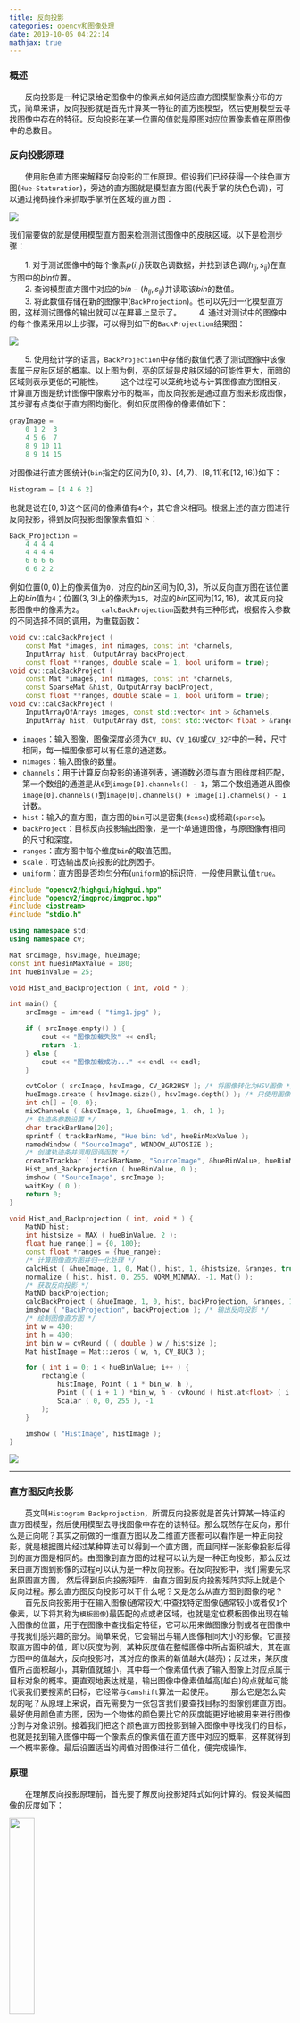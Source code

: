 ```yaml
---
title: 反向投影
categories: opencv和图像处理
date: 2019-10-05 04:22:14
mathjax: true
---
```

### 概述

&emsp;&emsp;反向投影是一种记录给定图像中的像素点如何适应直方图模型像素分布的方式，简单来讲，反向投影就是首先计算某一特征的直方图模型，然后使用模型去寻找图像中存在的特征。反向投影在某一位置的值就是原图对应位置像素值在原图像中的总数目。<!--more-->

### 反向投影原理

&emsp;&emsp;使用肤色直方图来解释反向投影的工作原理。假设我们已经获得一个肤色直方图(`Hue-Staturation`)，旁边的直方图就是模型直方图(代表手掌的肤色色调)，可以通过掩码操作来抓取手掌所在区域的直方图：

<img src="./反向投影/1.png">

我们需要做的就是使用模型直方图来检测测试图像中的皮肤区域。以下是检测步骤：

&emsp;&emsp;1. 对于测试图像中的每个像素$p(i, j)$获取色调数据，并找到该色调$(h_{ij}, s_{ij})$在直方图中的$bin$位置。<br>
&emsp;&emsp;2. 查询模型直方图中对应的$bin - (h_{ij}, s_{ij})$并读取该$bin$的数值。<br>
&emsp;&emsp;3. 将此数值存储在新的图像中(`BackProjection`)。也可以先归一化模型直方图，这样测试图像的输出就可以在屏幕上显示了。
&emsp;&emsp;4. 通过对测试中的图像中的每个像素采用以上步骤，可以得到如下的`BackProjection`结果图：

<img src="./反向投影/2.png">

&emsp;&emsp;5. 使用统计学的语言，`BackProjection`中存储的数值代表了测试图像中该像素属于皮肤区域的概率。以上图为例，亮的区域是皮肤区域的可能性更大，而暗的区域则表示更低的可能性。
&emsp;&emsp;这个过程可以笼统地说与计算图像直方图相反，计算直方图是统计图像中像素分布的概率，而反向投影是通过直方图来形成图像，其步骤有点类似于直方图均衡化。例如灰度图像的像素值如下：

``` cpp
grayImage =
    0 1 2  3
    4 5 6  7
    8 9 10 11
    8 9 14 15
```

对图像进行直方图统计(`bin`指定的区间为$[0, 3)$、$[4, 7)$、$[8, 11)$和$[12, 16)$)如下：

``` cpp
Histogram = [4 4 6 2]
```

也就是说在$[0, 3)$这个区间的像素值有`4`个，其它含义相同。根据上述的直方图进行反向投影，得到反向投影图像像素值如下：

``` cpp
Back_Projection =
    4 4 4 4
    4 4 4 4
    6 6 6 6
    6 6 2 2
```

例如位置$(0, 0)$上的像素值为`0`，对应的$bin$区间为$[0, 3)$，所以反向直方图在该位置上的$bin$值为`4`；位置$(3, 3)$上的像素为`15`，对应的$bin$区间为$[12, 16)$，故其反向投影图像中的像素为`2`。
&emsp;&emsp;`calcBackProjection`函数共有三种形式，根据传入参数的不同选择不同的调用，为重载函数：

``` cpp
void cv::calcBackProject (
    const Mat *images, int nimages, const int *channels,
    InputArray hist, OutputArray backProject,
    const float **ranges, double scale = 1, bool uniform = true);
void cv::calcBackProject (
    const Mat *images, int nimages, const int *channels,
    const SparseMat &hist, OutputArray backProject,
    const float **ranges, double scale = 1, bool uniform = true);
void cv::calcBackProject (
    InputArrayOfArrays images, const std::vector< int > &channels,
    InputArray hist, OutputArray dst, const std::vector< float > &ranges, double scale);
```

- `images`：输入图像，图像深度必须为`CV_8U`、`CV_16U`或`CV_32F`中的一种，尺寸相同，每一幅图像都可以有任意的通道数。
- `nimages`：输入图像的数量。
- `channels`：用于计算反向投影的通道列表，通道数必须与直方图维度相匹配，第一个数组的通道是从`0`到`image[0].channels() - 1`，第二个数组通道从图像`image[0].channels()`到`image[0].channels() + image[1].channels() - 1`计数。
- `hist`：输入的直方图，直方图的`bin`可以是密集(`dense`)或稀疏(`sparse`)。
- `backProject`：目标反向投影输出图像，是一个单通道图像，与原图像有相同的尺寸和深度。
- `ranges`：直方图中每个维度`bin`的取值范围。
- `scale`：可选输出反向投影的比例因子。
- `uniform`：直方图是否均匀分布(`uniform`)的标识符，一般使用默认值`true`。

``` cpp
#include "opencv2/highgui/highgui.hpp"
#include "opencv2/imgproc/imgproc.hpp"
#include <iostream>
#include "stdio.h"

using namespace std;
using namespace cv;

Mat srcImage, hsvImage, hueImage;
const int hueBinMaxValue = 180;
int hueBinValue = 25;

void Hist_and_Backprojection ( int, void * );

int main() {
    srcImage = imread ( "timg1.jpg" );

    if ( srcImage.empty() ) {
        cout << "图像加载失败" << endl;
        return -1;
    } else {
        cout << "图像加载成功..." << endl << endl;
    }

    cvtColor ( srcImage, hsvImage, CV_BGR2HSV ); /* 将图像转化为HSV图像 */
    hueImage.create ( hsvImage.size(), hsvImage.depth() ); /* 只使用图像的H参数 */
    int ch[] = {0, 0};
    mixChannels ( &hsvImage, 1, &hueImage, 1, ch, 1 );
    /* 轨迹条参数设置 */
    char trackBarName[20];
    sprintf ( trackBarName, "Hue bin: %d", hueBinMaxValue );
    namedWindow ( "SourceImage", WINDOW_AUTOSIZE );
    /* 创建轨迹条并调用回调函数 */
    createTrackbar ( trackBarName, "SourceImage", &hueBinValue, hueBinMaxValue, Hist_and_Backprojection );
    Hist_and_Backprojection ( hueBinValue, 0 );
    imshow ( "SourceImage", srcImage );
    waitKey ( 0 );
    return 0;
}

void Hist_and_Backprojection ( int, void * ) {
    MatND hist;
    int histsize = MAX ( hueBinValue, 2 );
    float hue_range[] = {0, 180};
    const float *ranges = {hue_range};
    /* 计算图像直方图并归一化处理 */
    calcHist ( &hueImage, 1, 0, Mat(), hist, 1, &histsize, &ranges, true, false );
    normalize ( hist, hist, 0, 255, NORM_MINMAX, -1, Mat() );
    /* 获取反向投影 */
    MatND backProjection;
    calcBackProject ( &hueImage, 1, 0, hist, backProjection, &ranges, 1, true );
    imshow ( "BackProjection", backProjection ); /* 输出反向投影 */
    /* 绘制图像直方图 */
    int w = 400;
    int h = 400;
    int bin_w = cvRound ( ( double ) w / histsize );
    Mat histImage = Mat::zeros ( w, h, CV_8UC3 );

    for ( int i = 0; i < hueBinValue; i++ ) {
        rectangle (
            histImage, Point ( i * bin_w, h ),
            Point ( ( i + 1 ) *bin_w, h - cvRound ( hist.at<float> ( i ) *h / 255.0 ) ),
            Scalar ( 0, 0, 255 ), -1
        );
    }

    imshow ( "HistImage", histImage );
}
```

<img src="./反向投影/3.png">

---

### 直方图反向投影

&emsp;&emsp;英文叫`Histogram Backprojection`，所谓反向投影就是首先计算某一特征的直方图模型，然后使用模型去寻找图像中存在的该特征。那么既然存在反向，那什么是正向呢？其实之前做的一维直方图以及二维直方图都可以看作是一种正向投影，就是根据图片经过某种算法可以得到一个直方图，而且同样一张影像投影后得到的直方图是相同的。由图像到直方图的过程可以认为是一种正向投影，那么反过来由直方图到影像的过程可以认为是一种反向投影。在反向投影中，我们需要先求出原图直方图， 然后得到反向投影矩阵，由直方图到反向投影矩阵实际上就是个反向过程。那么直方图反向投影可以干什么呢？又是怎么从直方图到图像的呢？
&emsp;&emsp;首先反向投影用于在输入图像(通常较大)中查找特定图像(通常较小或者仅`1`个像素，以下将其称为`模板图像`)最匹配的点或者区域，也就是定位模板图像出现在输入图像的位置，用于在图像中查找指定特征，它可以用来做图像分割或者在图像中寻找我们感兴趣的部分。简单来说，它会输出与输入图像相同大小的影像。它直接取直方图中的值，即以灰度为例，某种灰度值在整幅图像中所占面积越大，其在直方图中的值越大，反向投影时，其对应的像素的新值越大(越亮)；反过来，某灰度值所占面积越小，其新值就越小，其中每一个像素值代表了输入图像上对应点属于目标对象的概率。更直观地表达就是，输出图像中像素值越高(越白)的点就越可能代表我们要搜索的目标，它经常与`Camshift`算法一起使用。
&emsp;&emsp;那么它是怎么实现的呢？从原理上来说，首先需要为一张包含我们要查找目标的图像创建直方图。最好使用颜色直方图，因为一个物体的颜色要比它的灰度能更好地被用来进行图像分割与对象识别。接着我们把这个颜色直方图投影到输入图像中寻找我们的目标，也就是找到输入图像中每一个像素点的像素值在直方图中对应的概率，这样就得到一个概率影像。最后设置适当的阈值对图像进行二值化，便完成操作。

### 原理

&emsp;&emsp;在理解反向投影原理前，首先要了解反向投影矩阵式如何计算的。假设某幅图像的灰度如下：

<img src="./反向投影/4.png" width=30%>

首先我们可以对它统计灰度直方图，由于这里为了计算简便，将`0`至`255`划分成如下区间，分别统计在各个区间有多少个像素：

0-51 | 52-102 | 103-153 | 154-204 | 205-255
-----|--------|---------|---------|--------
`5`  | `5`    | `1`     | `4`     | `1`

统计完灰度直方图后，下面便是反向投影矩阵的核心了。对于$(0, 0)$像素，其灰度值为`43`，对应灰度直方图中的数量为`5`。所以把`5`赋给$(0, 0)$位置；同理$(0, 1)$值为`183`，对应灰度直方图中的数量为`4`，所以把`4`赋给$(0, 1)$。重复可得到下面灰度矩阵：

<img src="./反向投影/5.png" width=30%>

&emsp;&emsp;下面需要思考的是，反向投影矩阵的这些数值有什么意义。其实矩阵中的值就是某个灰度区间或灰度值对应在原图中的像素个数，如果把灰度值都除以原图像中的像素总数，那么得到的就是某个灰度值或某个灰度区间在原图中出现的概率。用统计学术语来讲，输出图像像素点的值是观测数组在某个分布(直方图)下的概率，概率越高值越高，对应像素就会越白。其实这是一个对图像简化的过程，而所谓简化其实就是提取特征的过程。如果说两幅图像的反向投影矩阵相似或相同，那就意味着它们的灰度直方图分布是相同或相似的。根据前面的结论，如果两幅图像直方图相同或相似，那么这两幅图像有很大可能有相同或相似的特征。但至于是不是相同或相似，需要另作判断，因为直方图忽略了一个很重要的因素：像素位置。最简单的例子如下：

<img src="./反向投影/6.png">

两幅图像大小相同，都有同样大小的白色方块，只是位置不同。这样它们的灰度直方图以及反向投影图是一模一样的：

<img src="./反向投影/7.png">

我们可以判断它们两个有相似的特征(都有白色方块)，但无法确定两幅图片相同(无法确定是否有相同位置)。这虽然看起来有些不够`彻底`，无法判断两幅图像是否相同。但是从另一个角度来说，这其实是实现了图像搜索功能，即只要图像中有相似的特征，不管在哪，都可以识别并找到。我们可以基于此进行简单的目标识别与提取。

### 反向投影步骤

&emsp;&emsp;从编程实现的角度来说，就是不断地在输入图像中切割跟模板图像大小一致的图像块，并用直方图对比的方式与模板图像进行比较。假设我们有一张`100*100`的输入图像，有一张`10*10`的模板图像，查找的过程是这样的：

1. 从输入图像的左上角$(0, 0)$开始，切割一块$(0, 0)$至$(10, 10)$的临时图像。
2. 生成临时图像的直方图。
3. 用临时图像的直方图和模板图像的直方图对比，对比结果记为`c`。
4. 直方图对比结果`c`，就是结果图像$(0, 0)$处的像素值。
5. 切割输入图像从$(0, 1)$至$(10, 11)$的临时图像，对比直方图，并记录到结果图像。
6. 重复步骤`1`至`5`直到输入图像的右下角。

反向投影的结果包含以每个输入图像像素点为起点的直方图对比结果。可以把它看成是一个二维的浮点型数组、二维矩阵，或者单通道的浮点型图像。如果输入图像和模板图像一样大，那么反向投影相当于直方图对比。如果输入图像比模板图像还小，则会报错。

### 代码实现

&emsp;&emsp;`OpenCV`中提供了`cv2.calcBackProject`函数用于反向投影，它与`cv2.calcHist`函数参数基本相同，其中一个参数是要查找目标的直方图。同样在使用目标直方图做反向投影之前，需要先对其进行归一化。该函数返回结果是一个概率图像，再使用圆盘形卷积核对其进行操作，然后设定阈值进行二值化。

``` python
import cv2

def nothing(x):  # 定义一个空回调函数
    pass

# 分别依次读取样本图像以及待提取的图像
coke = cv2.imread("kele.jpg")
coke_roi = cv2.imread("part.jpg")
# 将两幅图像转成HSV空间
coke_hsv = cv2.cvtColor(coke, cv2.COLOR_BGR2HSV)
coke_roi_hsv = cv2.cvtColor(coke_roi, cv2.COLOR_BGR2HSV)
# 首先对样本图像计算2D直方图
coke_roi_hsv_hist = cv2.calcHist([coke_roi_hsv], [0, 1], None, [180, 256], [0, 180, 0, 255])
# 对得到的样本2D直方图进行归一化，这样可以方便显示，归一化后的直方图就变成0至255之间的数了
# cv2.NORM_MINMAX表示对数组所有值进行转换，线性映射到最大最小值之间
cv2.normalize(coke_roi_hsv_hist, coke_roi_hsv_hist, 0, 255, cv2.NORM_MINMAX)
# 对待检测图像进行反向投影，最后一个参数为尺度参数
dst = cv2.calcBackProject([coke_hsv], [0, 1], coke_roi_hsv_hist, [0, 180, 0, 256], 1)
# 构建一个圆形卷积核，用于对图像进行平滑，连接分散的像素
disc = cv2.getStructuringElement(cv2.MORPH_ELLIPSE, (5, 5))
dst = cv2.filter2D(dst, -1, disc)
cv2.imshow("Possibility", dst)  # 显示概率图像
cv2.namedWindow("result")  # 新建一个窗口用于观察结果
# 设置阈值默认为50，即若某像素是目标的概率大于50，则认为是目标
cv2.createTrackbar('Threshold', 'result', 50, 100, nothing)

while 1:
    # 实时获取拖动条对应的阈值
    threshold = cv2.getTrackbarPos('Threshold', 'result')
    # 对反向投影后的概率图像根据阈值进行二值化
    ret, thresh = cv2.threshold(dst, threshold, 255, 0)
    # 注意由于原图是三通道BGR图像，因此在进行位运算之前，先要把thresh转成三通道
    thresh = cv2.merge((thresh, thresh, thresh))
    # 对原图与二值化后的阈值图像进行位运算，得到结果
    res = cv2.bitwise_and(coke, thresh)
    cv2.imshow('result', res)
    k = cv2.waitKey(1) & 0xff

    if k == 27:
        break
```

<img src="./反向投影/8.png" width=60%>

以上代码实现了对图片中某一个物体的提取。第一幅图是待提取图片的原图以及样本`ROI`(橙色方框标出)，第二幅图是通过反向投影得到的概率图，第三幅图是设置不同概率阈值而得到的不同识别结果。可以看到在阈值设置的比较高的时候，提取结果都是目标，正确率很高，但提取的完整性稍微差一些。当阈值设置的较小时，整个目标的提取比较完整，但是正确率下降了，出现了很多非目标点。因此如果不在乎提取目标的完整性，那么可以将阈值设高，以获得更精确的结果；如果只是为了对目标进行粗提取，之后还有其它精细步骤，比较在乎完整性，那么可以将阈值设低一些。注意这里将图片转成`HSV`空间然后使用`2D`直方图进行提取的，因为前面说了，`2D`直方图可以反映物体的颜色，相较于灰度直方图可以更好反映特征。

---

### cvCalcBackProjectPatch

&emsp;&emsp;使用函数`cvCalcBackProjectPatch`可以在一幅图中寻找某个特定的小物体。`cvCalcBackProject`用于计算一个像素是否为一个已知目标的一部分，`cvCalcBackProjectPatch`用于计算一块区域是否包含已知的目标。函数`cvCalcBackProjectPatch`在整个输入图像使用一个滑动窗口：

<img src="./反向投影/9.png" width=40%>

&emsp;&emsp;在输入图像矩阵的每一个位置，块中所有的像素点都被设置为在目标图像中对应的块中心位置的像素点。这一点很重要，因为图像的许多特性(例如纹理)在单一的像素级别上无法确定，但可从一组像素确定。
&emsp;&emsp;`cvCalcBackProjectPatch`有两种用法：当采样窗口小于目标时，作为一个区域检测器，当采样窗口和目标一样大时，作为目标检测器。接下来讲讲具体实现步骤：

1. 首先需要一幅只包含小物体的图片(图片大小和物体一样大即可)，计算其二维直方图(`HSV`空间中的`h`(亮度)和`s`(饱和度)二维直方图。
2. 输入一幅待搜索的图片，转化为`HSV`空间，只取`h`和`s`分量。
3. 设置搜索块大小和物体大小相同(即和第`1`步中图片大小相同)，使用`cvCalcBackProjectPatch`反向块投影和图片`result`。
4. 在`result`中取最大值所在位置，即可得到物体在输入图片中的位置了。最大值用`cvMinMaxLoc`函数求即可。

``` cpp
#include <cv.h>
#include <highgui.h>

void GetHSV ( const IplImage *image, IplImage **h, IplImage **s, IplImage **v );

int main() {
    IplImage *src = cvLoadImage ( "desk.jpg", 1 );
    IplImage *h_src = NULL;
    IplImage *s_src = NULL;
    GetHSV ( src, &h_src, &s_src, NULL );
    IplImage *images[] = {h_src, s_src};
    CvHistogram *hist_src = NULL;
    /*计算二维直方图*/
    int dims = 2;
    int size[] = {30, 32};
    float range_h[] = {0, 180};
    float range_s[] = {0, 256};
    float *ranges[] = {range_h, range_s};
    hist_src = cvCreateHist ( dims, size, CV_HIST_ARRAY, ranges );
    cvCalcHist ( images, hist_src );
    cvNormalizeHist ( hist_src, 1 );
    IplImage *dst = cvLoadImage ( "timg1.jpg", 1 );
    IplImage *h_dst = NULL;
    IplImage *s_dst = NULL;
    GetHSV ( dst, &h_dst, &s_dst, NULL );
    images[0] = h_dst;
    images[1] = s_dst;
    CvSize patch_size = cvSize ( src->width, src->height );
    IplImage *result = cvCreateImage (
        cvSize ( h_dst->width - patch_size.width + 1,
                 h_dst->height - patch_size.height + 1 ),
        IPL_DEPTH_32F, 1 );
    cvCalcBackProjectPatch ( images, result, patch_size, hist_src, CV_COMP_CORREL, 1 );
    cvShowImage ( "result", result );
    /* 找出最大值位置，从而得到杯子的所在位置 */
    CvPoint max_location;
    cvMinMaxLoc ( result, NULL, NULL, NULL, &max_location, NULL );
    max_location.x += cvRound ( patch_size.width / 2 );
    max_location.y += cvRound ( patch_size.height / 2 );
    /* 在dst图像中，用红框标出我们要检测的物体 */
    CvPoint top = cvPoint ( max_location.x - patch_size.width / 2, max_location.y - patch_size.height / 2 );
    CvPoint bottom = cvPoint ( max_location.x + patch_size.width / 2, max_location.y + patch_size.height / 2 );
    cvRectangle ( dst, top, bottom, CV_RGB ( 255, 0, 0 ), 1, 8, 0 );
    cvShowImage ( "dst", dst );
    cvWaitKey ( 0 );
    cvReleaseImage ( &src );
    cvReleaseImage ( &dst );
    cvReleaseImage ( &h_src );
    cvReleaseImage ( &h_dst );
    cvReleaseImage ( &s_dst );
    cvReleaseImage ( &s_src );
    cvReleaseHist ( &hist_src );
    cvReleaseImage ( &result );
    cvDestroyAllWindows();
}

void GetHSV ( const IplImage *image, IplImage **h, IplImage **s, IplImage **v ) {
    IplImage *hsv = cvCreateImage ( cvGetSize ( image ), 8, 3 );
    cvCvtColor ( image, hsv, CV_BGR2HSV );

    if ( ( h != NULL ) && ( *h == NULL ) ) {
        *h = cvCreateImage ( cvGetSize ( image ), 8, 1 );
    }

    if ( ( s != NULL ) && ( *s == NULL ) ) {
        *s = cvCreateImage ( cvGetSize ( image ), 8, 1 );
    }

    if ( ( v != NULL ) && ( *v == NULL ) ) {
        *v = cvCreateImage ( cvGetSize ( image ), 8, 1 );
    }

    cvSplit ( hsv, *h, ( s == NULL ) ? NULL : *s, ( v == NULL ) ? NULL : *v, NULL );
    cvReleaseImage ( &hsv );
}
```

假设要查找下图中白色的煤气灶，执行结果如下：

<img src="./反向投影/10.png" width=60%>

不过通过这个方法来检测物体效率确实很低，如果使用`Opencv`提供的分类器的话，效率会有所提高。